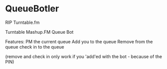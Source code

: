 QueueBotler
===========

RIP Turntable.fm

Turntable Mashup.FM Queue Bot

Features:
PM the current queue
Add you to the queue
Remove from the queue
check in to the queue

(remove and check in only work if you 'add'ed with the bot - because of the PIN)

